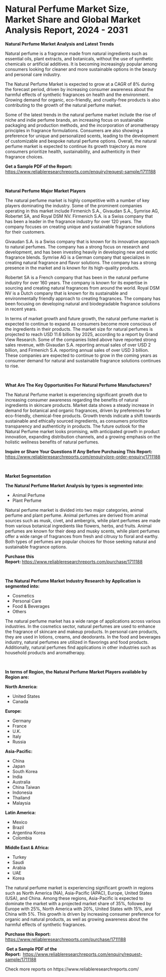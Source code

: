 <p><h1>Natural Perfume Market Size, Market Share and Global Market Analysis Report, 2024 - 2031</h1></p><p><strong>Natural Perfume Market Analysis and Latest Trends</strong></p>
<p><p>Natural perfume is a fragrance made from natural ingredients such as essential oils, plant extracts, and botanicals, without the use of synthetic chemicals or artificial additives. It is becoming increasingly popular among consumers looking for cleaner and more sustainable options in the beauty and personal care industry.</p><p>The Natural Perfume Market is expected to grow at a CAGR of 8% during the forecast period, driven by increasing consumer awareness about the harmful effects of synthetic fragrances on health and the environment. Growing demand for organic, eco-friendly, and cruelty-free products is also contributing to the growth of the natural perfume market.</p><p>Some of the latest trends in the natural perfume market include the rise of niche and indie perfume brands, an increasing focus on sustainable packaging and production methods, and the incorporation of aromatherapy principles in fragrance formulations. Consumers are also showing a preference for unique and personalized scents, leading to the development of customizable and bespoke natural perfume options. Overall, the natural perfume market is expected to continue its growth trajectory as more consumers prioritize health, sustainability, and authenticity in their fragrance choices.</p></p>
<p><strong>Get a Sample PDF of the Report:&nbsp;</strong> <a href="https://www.reliableresearchreports.com/enquiry/request-sample/1711188">https://www.reliableresearchreports.com/enquiry/request-sample/1711188</a></p>
<p>&nbsp;</p>
<p><strong>Natural Perfume Major Market Players</strong></p>
<p><p>The natural perfume market is highly competitive with a number of key players dominating the industry. Some of the prominent companies operating in this market include Firmenich S.A., Givaudan S.A., Symrise AG, Robertet SA, and Royal DSM NV. Firmenich S.A. is a Swiss company that has been a leader in the fragrance industry for over 120 years. The company focuses on creating unique and sustainable fragrance solutions for their customers.</p><p>Givaudan S.A. is a Swiss company that is known for its innovative approach to natural perfumes. The company has a strong focus on research and development, and has been investing heavily in developing new and exotic fragrance blends. Symrise AG is a German company that specializes in creating natural fragrance and flavor solutions. The company has a strong presence in the market and is known for its high-quality products.</p><p>Robertet SA is a French company that has been in the natural perfume industry for over 160 years. The company is known for its expertise in sourcing and creating natural fragrances from around the world. Royal DSM NV is a Dutch company that is known for its sustainable and environmentally friendly approach to creating fragrances. The company has been focusing on developing natural and biodegradable fragrance solutions in recent years.</p><p>In terms of market growth and future growth, the natural perfume market is expected to continue to expand as consumers become more conscious of the ingredients in their products. The market size for natural perfumes is projected to reach USD 11.6 billion by 2025, according to a report by Grand View Research. Some of the companies listed above have reported strong sales revenue, with Givaudan S.A. reporting annual sales of over USD 2 billion, and Firmenich S.A. reporting annual sales of over USD 3 billion. These companies are expected to continue to grow in the coming years as consumer demand for natural and sustainable fragrance solutions continues to rise.</p></p>
<p>&nbsp;</p>
<p><strong>What Are The Key Opportunities For Natural Perfume Manufacturers?</strong></p>
<p><p>The Natural Perfume market is experiencing significant growth due to increasing consumer awareness regarding the benefits of natural ingredients in skincare products. Market data shows a steady increase in demand for botanical and organic fragrances, driven by preferences for eco-friendly, chemical-free products. Growth trends indicate a shift towards sustainable and ethically sourced ingredients, as consumers prioritize transparency and authenticity in products. The future outlook for the Natural Perfume market looks promising, with anticipated growth in product innovation, expanding distribution channels, and a growing emphasis on the holistic wellness benefits of natural perfumes.</p></p>
<p><strong>Inquire or Share Your Questions If Any Before Purchasing This Report:</strong> <a href="https://www.reliableresearchreports.com/enquiry/pre-order-enquiry/1711188">https://www.reliableresearchreports.com/enquiry/pre-order-enquiry/1711188</a></p>
<p>&nbsp;</p>
<p><strong>Market Segmentation</strong></p>
<p><strong>The Natural Perfume Market Analysis by types is segmented into:</strong></p>
<p><ul><li>Animal Perfume</li><li>Plant Perfume</li></ul></p>
<p><p>Natural perfume market is divided into two major categories, animal perfume and plant perfume. Animal perfumes are derived from animal sources such as musk, civet, and ambergris, while plant perfumes are made from various botanical ingredients like flowers, herbs, and fruits. Animal perfumes are known for their deep and musky scents, while plant perfumes offer a wide range of fragrances from fresh and citrusy to floral and earthy. Both types of perfumes are popular choices for those seeking natural and sustainable fragrance options.</p></p>
<p><strong>Purchase this Report:&nbsp;</strong><a href="https://www.reliableresearchreports.com/purchase/1711188">https://www.reliableresearchreports.com/purchase/1711188</a></p>
<p>&nbsp;</p>
<p><strong>The Natural Perfume Market Industry Research by Application is segmented into:</strong></p>
<p><ul><li>Cosmetics</li><li>Personal Care</li><li>Food & Beverages</li><li>Others</li></ul></p>
<p><p>The natural perfume market has a wide range of applications across various industries. In the cosmetics sector, natural perfumes are used to enhance the fragrance of skincare and makeup products. In personal care products, they are used in lotions, creams, and deodorants. In the food and beverages industry, natural perfumes are utilized in flavorings and food products. Additionally, natural perfumes find applications in other industries such as household products and aromatherapy.</p></p>
<p>&nbsp;</p>
<p><strong>In terms of Region, the Natural Perfume Market Players available by Region are:</strong></p>
<p>
    <p> <strong> North America: </strong>
        <ul>
            <li>United States</li>
            <li>Canada</li>
        </ul>
        </p> 
    <p> <strong> Europe: </strong>
        <ul>
            <li>Germany</li>
            <li>France</li>
            <li>U.K.</li>
            <li>Italy</li>
            <li>Russia</li>
        </ul>
        </p> 
    <p> <strong> Asia-Pacific: </strong>
        <ul>
            <li>China</li>
            <li>Japan</li>
            <li>South Korea</li>
            <li>India</li>
            <li>Australia</li>
            <li>China Taiwan</li>
            <li>Indonesia</li>
            <li>Thailand</li>
            <li>Malaysia</li>
        </ul>
        </p> 
    <p> <strong> Latin America: </strong>
        <ul>
            <li>Mexico</li>
            <li>Brazil</li>
            <li>Argentina Korea</li>
            <li>Colombia</li>
        </ul>
        </p> 
    <p> <strong> Middle East & Africa: </strong>
        <ul>
            <li>Turkey</li>
            <li>Saudi</li>
            <li>Arabia</li>
            <li>UAE</li>
            <li>Korea</li>
        </ul>
    </p>
    </p>
<p><p>The natural perfume market is experiencing significant growth in regions such as North America (NA), Asia-Pacific (APAC), Europe, United States (USA), and China. Among these regions, Asia-Pacific is expected to dominate the market with a projected market share of 35%, followed by Europe with 25%, North America with 20%, United States with 15%, and China with 5%. This growth is driven by increasing consumer preference for organic and natural products, as well as growing awareness about the harmful effects of synthetic fragrances.</p></p>
<p><strong>Purchase this Report: </strong><a href="https://www.reliableresearchreports.com/purchase/1711188">https://www.reliableresearchreports.com/purchase/1711188</a></p>
<p>&nbsp;<strong>Get a Sample PDF of the Report:&nbsp;&nbsp;</strong><a href="https://www.reliableresearchreports.com/enquiry/request-sample/1711188">https://www.reliableresearchreports.com/enquiry/request-sample/1711188</a></p>
<p><strong></strong></p>
<p>Check more reports on https://www.reliableresearchreports.com/</p>